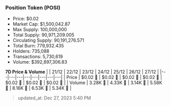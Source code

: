 
  ### Position Token (POSI)
  - Price: $0.02
  - Market Cap: $1,500,042.87
  - Max Supply: 100,000,000
  - Total Supply: 90,971,209.005
  - Circulating Supply: 90,191,276.571
  - Total Burn: 779,932.435
  - Holders: 735,088
  - Transactions: 5,730,619
  - Volume: $392,897,306.83

  **7D Price & Volume**
  | | 21&#x2F;12 | 22&#x2F;12 | 23&#x2F;12 | 24&#x2F;12 | 25&#x2F;12 | 26&#x2F;12 | 27&#x2F;12 |
  |---|---|---|---|---|---|---|---|
  | Price | $0.02 🚀 | $0.02 🔻 | $0.02 🔻 | $0.02 🔻 | $0.02 🚀 | $0.02 🚀 | $0.02 🚀 |
  | Volume | 3.28K 🔻 | 4.33K 🚀 | 3.14K 🔻 | 5.58K 🚀 | 8.16K 🚀 | 6.53K 🔻 | 5.34K 🔻 |

  > updated_at: Dec 27, 2023 5:40 PM

